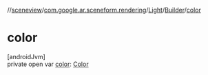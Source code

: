 //[sceneview](../../../../index.md)/[com.google.ar.sceneform.rendering](../../index.md)/[Light](../index.md)/[Builder](index.md)/[color](color.md)

# color

[androidJvm]\
private open var [color](color.md): [Color](../../-color/index.md)
